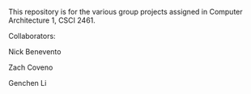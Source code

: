 This repository is for the various group projects assigned in Computer Architecture 1, CSCI 2461.
 

Collaborators:

Nick Benevento

Zach Coveno

Genchen Li

